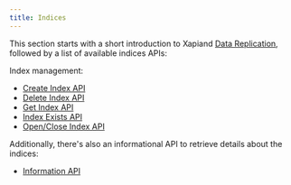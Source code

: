 ```yaml
---
title: Indices
---
```


This section starts with a short introduction to Xapiand [Data Replication](replication),
followed by a list of available indices APIs:

Index management:

- [Create Index API](create-api)
- [Delete Index API](delete-api)
- [Get Index API](get-api)
- [Index Exists API](exists-api)
- [Open/Close Index API](close-api)

Additionally, there's also an informational API to retrieve details about
the indices:

- [Information API](info-api)
